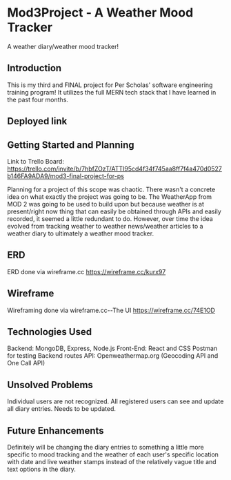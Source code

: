 # Mod3Project - A Weather Mood Tracker
A weather diary/weather mood tracker!

## Introduction
This is my third and FINAL project for Per Scholas' software engineering training program!
It utilizes the full MERN tech stack that I have learned in the past four months. 

## Deployed link


## Getting Started and Planning
Link to Trello Board:
https://trello.com/invite/b/7hbfZOzT/ATTI95cd4f34f745aa8ff7f4a470d0527b146FA9ADA9/mod3-final-project-for-ps

Planning for a project of this scope was chaotic. There wasn't a concrete idea on what
exactly the project was going to be. The WeatherApp from MOD 2 was going to be used to 
build upon but because weather is at present/right now thing that can easily be obtained 
through APIs and easily recorded, it seemed a little redundant to do. However, over time the 
idea evolved from tracking weather to weather news/weather articles to a weather diary to 
ultimately a weather mood tracker.
 
## ERD
ERD done via wireframe.cc
https://wireframe.cc/kurx97

## Wireframe 
Wireframing done via wireframe.cc--The UI
https://wireframe.cc/74E1OD

## Technologies Used
Backend: MongoDB, Express, Node.js
Front-End: React and CSS 
Postman for testing Backend routes
API: Openweathermap.org (Geocoding API and One Call API)

## Unsolved Problems
Individual users are not recognized. All registered users can see and update all diary entries.
Needs to be updated.

## Future Enhancements
Definitely will be changing the diary entries to something a little more specific to mood tracking 
and the weather of each user's specific location with date and live weather stamps instead of the
relatively vague title and text options in the diary. 


